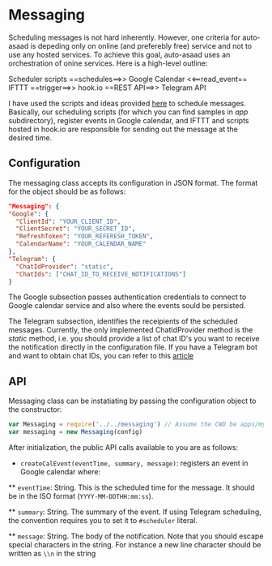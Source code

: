 # Messaging

Scheduling messages is not hard inherently. However, one criteria for 
auto-asaad is depeding only on online (and preferebly free) service and not to
use any hosted services. To achieve this goal, auto-asaad uses an orchestration
of onine services. Here is a high-level outline:

 Scheduler scripts ==schedules==>> Google Calendar <<==read_event== IFTTT 
 ==trigger==>> hook.io ==REST API==>> Telegram API

I have used the scripts and ideas provided [here](https://unnikked.ga/a-telegram-channel-and-group-scheduler-out-of-google-calendar-ifttt-and-hook-io-93a1716417db?utm_source=ifttt)
to schedule messages. Basically, our scheduling scripts (for which you can 
find samples in _app_ subdirectory), register events in Google calendar, 
and IFTTT and scripts hosted in hook.io are responsible for sending out the 
message at the desired time.

## Configuration

The messaging class accepts its configuration in JSON format. The format for the
object should be as follows:

```json
"Messaging": {
"Google": {
  "ClientId": "YOUR_CLIENT_ID",
  "ClientSecret": "YOUR_SECRET_ID",
  "RefreshToken": "YOUR_REFERESH_TOKEN",
  "CalendarName": "YOUR_CALENDAR_NAME"
},
"Telegram": {
  "ChatIdProvider": "static",
  "ChatIds": ["CHAT_ID_TO_RECEIVE_NOTIFICATIONS"]
}
```

The Google subsection passes authentication credentials to connect to Google
calendar service and also where the events sould be persisted.

The Telegram subsection, identifies the receipients of the scheduled messages.
Currently, the only implemented ChatIdProvider method is the _static_ method, 
i.e. you should provide a list of chat ID's you want to receive the notification
directly in the configuration file. If you have a Telegram bot and want to 
obtain chat IDs, you can refer to this [article](https://core.telegram.org/bots/api#getupdates)

## API

Messaging class can be instatiating by passing the configuration object to the constructor:

```javascript
var Messaging = require('../../messaging') // Assume the CWD be apps/myapp
var messaging = new Messaging(config)
```

After initialization, the public API calls available to you are as follows:
* `createCalEvent(eventTime, summary, message)`: registers an event in Google 
calendar where:

** `eventTime`: String. This is the scheduled time for the message. It should be in the 
ISO format (`YYYY-MM-DDTHH:mm:ss`).

** `summary`: String. The summary of the event. If using Telegram scheduling, 
the convention requires you to set it to `#scheduler` literal.

** `message`: String. The body of the notification. Note that you should escape special
characters in the string. For instance a new line character should be written as `\\n` in the string